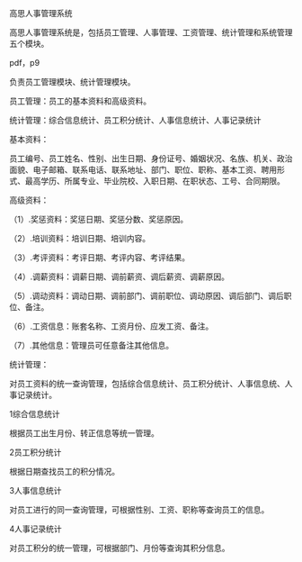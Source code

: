 高思人事管理系统















高思人事管理系统是，包括员工管理、人事管理、工资管理、统计管理和系统管理五个模块。











pdf，p9

负责员工管理模块、统计管理模块。

员工管理：员工的基本资料和高级资料。

统计管理：综合信息统计、员工积分统计、人事信息统计、人事记录统计







基本资料：

员工编号、员工姓名、性别、出生日期、身份证号、婚姻状况、名族、机关、政治面貌、电子邮箱、联系电话、联系地址、部门、职位、职称、基本工资、聘用形式、最高学历、所属专业、毕业院校、入职日期、在职状态、工号、合同期限。



高级资料：

（1）.奖惩资料：奖惩日期、奖惩分数、奖惩原因。

（2）.培训资料：培训日期、培训内容。

（3）.考评资料：考评日期、考评内容、考评结果。

（4）.调薪资料：调薪日期、调前薪资、调后薪资、调薪原因。

（5）.调动资料：调动日期、调前部门、调前职位、调动原因、调后部门、调后职位、备注。

（6）.工资信息：账套名称、工资月份、应发工资、备注。

（7）.其他信息：管理员可任意备注其他信息。







统计管理：

对员工资料的统一查询管理，包括综合信息统计、员工积分统计、人事信息统、人事记录统计。

1综合信息统计

根据员工出生月份、转正信息等统一管理。

2员工积分统计

根据日期查找员工的积分情况。

3人事信息统计

对员工进行的同一查询管理，可根据性别、工资、职称等查询员工的信息。

4人事记录统计

对员工积分的统一管理，可根据部门、月份等查询其积分信息。